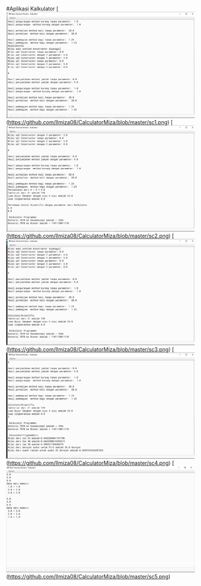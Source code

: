 #Aplikasi Kalkulator
[![N|Solid](https://github.com/Ilmiza08/CalculatorMiza/blob/master/sc1.png)(https://github.com/Ilmiza08/CalculatorMiza/blob/master/sc1.png)
[![N|Solid](https://github.com/Ilmiza08/CalculatorMiza/blob/master/sc2.png)(https://github.com/Ilmiza08/CalculatorMiza/blob/master/sc2.png)
[![N|Solid](https://github.com/Ilmiza08/CalculatorMiza/blob/master/sc3.png)(https://github.com/Ilmiza08/CalculatorMiza/blob/master/sc3.png)
[![N|Solid](https://github.com/Ilmiza08/CalculatorMiza/blob/master/sc4.png)(https://github.com/Ilmiza08/CalculatorMiza/blob/master/sc4.png)
[![N|Solid](https://github.com/Ilmiza08/CalculatorMiza/blob/master/sc5.png)(https://github.com/Ilmiza08/CalculatorMiza/blob/master/sc5.png)